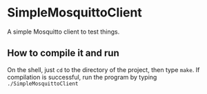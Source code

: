 # SimpleMosquittoClient
A simple Mosquitto client to test things.

## How to compile it and run
On the shell, just `cd` to the directory of the project, then type `make`. If compilation is successful, run the program by typing `./SimpleMosquittoClient`
